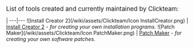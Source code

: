 <big>List of tools created and currently maintained by Clickteam:</big>

 | 
---|---
![Install Creator 2](/wiki/assets/Clickteam/Icon InstallCreator.png) | [Install Creator 2](/tools/install-creator-2) - _for creating your own installation programs._
![Patch Maker](/wiki/assets/Clickteam/Icon PatchMaker.png) | [Patch Maker](/tools/patch-maker) - _for creating your own software patches._
